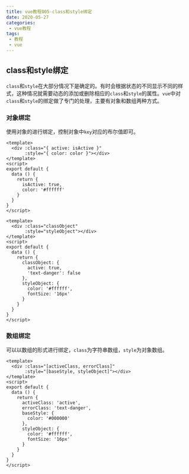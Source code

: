 ```yaml
---
title: vue教程005-class和style绑定
date: 2020-05-27
categories:
 - vue教程
tags:
 - 教程
 - vue
---
```


## class和style绑定

`class`和`style`在大部分情况下是确定的。有时会根据状态的不同显示不同的样式，这种情况就需要动态的添加或删除相应的`class`和`style`的属性。`vue`中对`class`和`style`的绑定做了专门的处理，主要有对象和数组两种方式。

### 对象绑定

使用对象的进行绑定，控制对象中`key`对应的布尔值即可。

```vue
<template>
  <div :class="{ active: isActive }"
       :style="{ color: color }"></div>
</template>
<script>
export default {
  data () {
    return {
      isActive: true,
      color: '#ffffff'
    }
  }
}
</script>
```

```vue
<template>
  <div :class="classObject"
       :style="styleObject"></div>
</template>
<script>
export default {
  data () {
    return {
      classObject: {
        active: true,
        'text-danger': false
      },
      styleObject: {
        color: '#ffffff',
        fontSize: '16px'
      }
    }
  }
}
</script>
```

### 数组绑定

可以以数组的形式进行绑定，`class`为字符串数组，`style`为对象数组。

```vue
<template>
  <div :class="[activeClass, errorClass]"
       :style="[baseStyle, styleObject]"></div>
</template>
<script>
export default {
  data () {
    return {
      activeClass: 'active',
      errorClass: 'text-danger',
      baseStyle: {
        color: '#000000'
      },
      styleObject: {
        color: '#ffffff',
        fontSize: '16px'
      }
    }
  }
}
</script>
```
